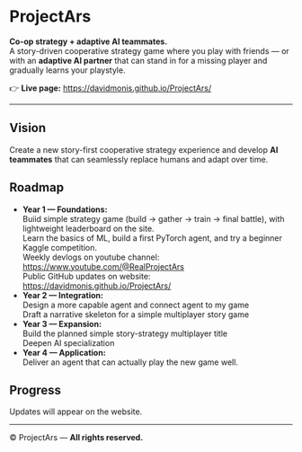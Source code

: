 # ProjectArs

**Co-op strategy + adaptive AI teammates.**  
A story-driven cooperative strategy game where you play with friends — or with an **adaptive AI partner** that can stand in for a missing player and gradually learns your playstyle.

👉 **Live page:** https://davidmonis.github.io/ProjectArs/

---

## Vision
Create a new story-first cooperative strategy experience and develop **AI teammates** that can seamlessly replace humans and adapt over time.

## Roadmap
- **Year 1 — Foundations:**  
  Buiid simple strategy game (build → gather → train → final battle), with lightweight leaderboard on the site.<br>
  Learn the basics of ML, build a first PyTorch agent, and try a beginner Kaggle competition. <br>
  Weekly devlogs on youtube channel: https://www.youtube.com/@RealProjectArs <br>
  Public GitHub updates on website: https://davidmonis.github.io/ProjectArs/<br>
- **Year 2 — Integration:**  
  Design a more capable agent and connect agent to my game<br>
  Draft a narrative skeleton for a simple multiplayer story game<br>
- **Year 3 — Expansion:**  
  Build the planned simple story-strategy multiplayer title<br>
  Deepen AI specialization<br>
- **Year 4 — Application:**  
  Deliver an agent that can actually play the new game well.


## Progress
Updates will appear on the website.

---
© ProjectArs — **All rights reserved.**
